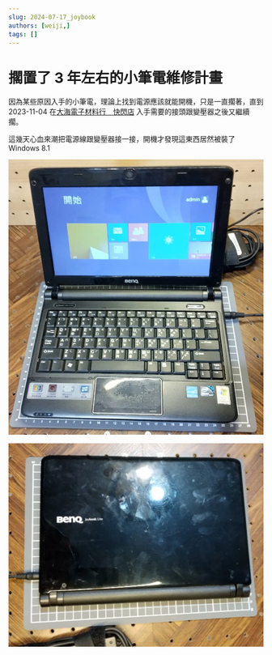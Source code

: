 ```yaml
---
slug: 2024-07-17_joybook
authors: [weiji,]
tags: []
--- 
```


# 擱置了 3 年左右的小筆電維修計畫

<head>
  <meta property="og:image" content="https://raw.githubusercontent.com/FlySkyPie/flyskypie.github.io/main/post/2024-07-17_joybook/00.webp" />
</head>


因為某些原因入手的小筆電，理論上找到電源應該就能開機，只是一直擱著，直到 2023-11-04 在[大海電子材料行＿快閃店](https://www.facebook.com/events/315791727705852/) 入手需要的接頭跟變壓器之後又繼續擱。

這幾天心血來潮把電源線跟變壓器接一接，開機才發現這東西居然被裝了 Windows 8.1

![](./00.webp)

![](./01.webp)

